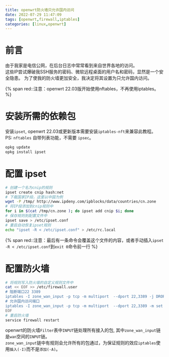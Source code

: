 ```yaml
---
title: openwrt防火墙只允许国内访问
date: 2022-07-29 11:47:09
tags: [openwrt,firewall,iptables]
categories: [linux,openwrt]
---
```

# 前言
由于我家是电信公网，在后台日志中常常看到来自世界各地的访问。  
这些IP尝试爆破我SSH服务的密码、微软远程桌面的用户名和密码，显然是一个安全隐患。
为了使我的防火墙更加安全，我决定将其设置为只允许国内访问。

{% span red::注意：openwrt 22.03版开始使用nftables，不再使用iptables。 %}

# 安装所需的依赖包
安装`ipset`, openwrt 22.03或更新版本需要安装`iptables-nft`来兼容此教程。
PS: `nftables` 自带列表功能，不需要 `ipsec`。

```sh
opkg update
opkg install ipset
```

# 配置 ipset

```sh
# 创建一个名为cnip的规则
ipset create cnip hash:net
# 下载国家IP段，这里以中国为例
wget -P /tmp/ http://www.ipdeny.com/ipblocks/data/countries/cn.zone
# 将IP段添加到cnip规则中
for i in $(cat /tmp/cn.zone ); do ipset add cnip $i; done
# 保存规则到配置文件中
ipset save > /etc/ipset.conf
# 重启自动恢复ipset规则
echo "ipset -R < /etc/ipset.conf" > /etc/rc.local
```

{% span red::注意：最后有一条命令会覆盖这个文件的内容，或者手动插入`ipset -R < /etc/ipset.conf`到`exit 0`命令前一行 %}

# 配置防火墙

```sh
# 将规则写入防火墙的自定义规则文件中
cat << EOF >> /etc/firewall.user
# 阻断端口22 3389
iptables -I zone_wan_input -p tcp -m multiport  --dport 22,3389 -j DROP
# 允许国内访问端口
iptables -I zone_wan_input -p tcp -m multiport  --dport 22,3389 -m set --match-set cnip src -j ACCEPT
EOF
# 重启防火墙
service firewall restart
```

openwrt的防火墙`Filter`表中`INPUT`链处理所有接入的包, 其中`zone_wan_input`链是`wan`空间的`INPUT`链。  
`zone_wan_input`链中有规则会允许所有的包通过，为保证规则的效应`iptables`使用`插入(-I)`而不是`添加(-A)`。
